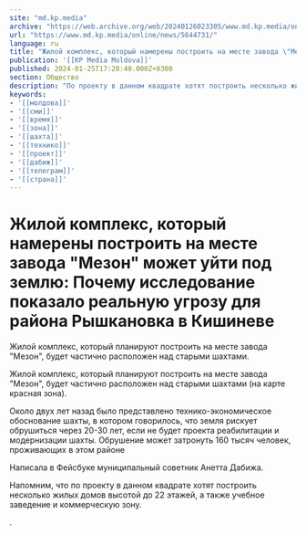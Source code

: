 ```yaml
---
site: "md.kp.media"
archive: "https://web.archive.org/web/20240126023305/www.md.kp.media/online/news/5644731/"
url: "https://www.md.kp.media/online/news/5644731/"
language: ru
title: "Жилой комплекс, который намерены построить на месте завода \"Мезон\" может уйти под землю: Почему исследование показало реальную угрозу для района Рышкановка в Кишиневе"
publication: '[[KP Media Moldova]]'
published: 2024-01-25T17:20:40.000Z+0300
section: Общество
description: "По проекту в данном квадрате хотят построить несколько жилых домов высотой до 22 этажей, а также учебное заведение и коммерческую зону"
keywords:
- '[[молдова]]'
- '[[сми]]'
- '[[время]]'
- '[[зона]]'
- '[[шахта]]'
- '[[технико]]'
- '[[проект]]'
- '[[дабиж]]'
- '[[телеграм]]'
- '[[страна]]'
---
```


# Жилой комплекс, который намерены построить на месте завода "Мезон" может уйти под землю: Почему исследование показало реальную угрозу для района Рышкановка в Кишиневе

Жилой комплекс, который планируют построить на месте завода "Мезон", будет частично расположен над старыми шахтами.

Жилой комплекс, который планируют построить на месте завода "Мезон", будет частично расположен над старыми шахтами (на карте красная зона).

Около двух лет назад было представлено технико-экономическое обоснование шахты, в котором говорилось, что земля рискует обрушиться через 20-30 лет, если не будет проекта реабилитации и модернизации шахты. Обрушение может затронуть 160 тысяч человек, проживающих в этом районе

Написала в Фейсбуке муниципальный советник Анетта Дабижа.

Напомним, что по проекту в данном квадрате хотят построить несколько жилых домов высотой до 22 этажей, а также учебное заведение и коммерческую зону.

.